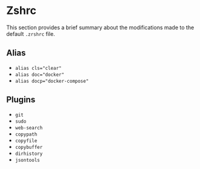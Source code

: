 # Zshrc

This section provides a brief summary about the modifications made to the default `.zrshrc` file.

## Alias

* `alias cls="clear"`
* `alias doc="docker"`
* `alias docp="docker-compose"`

## Plugins

* `git`
* `sudo`
* `web-search`
* `copypath`
* `copyfile`
* `copybuffer`
* `dirhistory`
* `jsontools`
